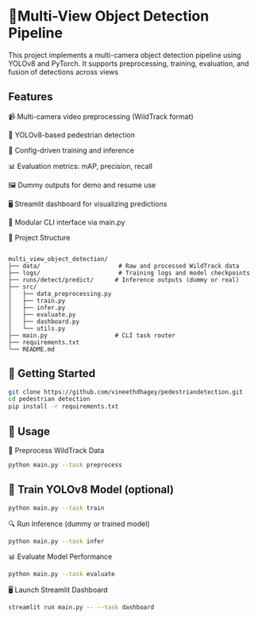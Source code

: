  # 🧠Multi-View Object Detection Pipeline

This project implements a multi-camera object detection pipeline using YOLOv8 and PyTorch. It supports preprocessing, training, evaluation, and fusion of detections across views

## Features

📹 Multi-camera video preprocessing (WildTrack format)

🧠 YOLOv8-based pedestrian detection

🔁 Config-driven training and inference

📊 Evaluation metrics: mAP, precision, recall

🖼 Dummy outputs for demo and resume use

🖥 Streamlit dashboard for visualizing predictions

🧩 Modular CLI interface via main.py


🧪 Project Structure
```

multi_view_object_detection/
├── data/                      # Raw and processed WildTrack data
├── logs/                      # Training logs and model checkpoints
├── runs/detect/predict/      # Inference outputs (dummy or real)
├── src/
│   ├── data_preprocessing.py
│   ├── train.py
│   ├── infer.py
│   ├── evaluate.py
│   ├── dashboard.py
│   └── utils.py
├── main.py                   # CLI task router
├── requirements.txt
└── README.md

```

## 🚀 Getting Started
```bash
git clone https://github.com/vineethdhagey/pedestriandetection.git
cd pedestrian detection
pip install -r requirements.txt
```
## 🧭 Usage
🔧 Preprocess WildTrack Data
```bash
python main.py --task preprocess
```

## 🧠 Train YOLOv8 Model (optional)
```bash
python main.py --task train
```
🔍 Run Inference (dummy or trained model)
```bash
python main.py --task infer
```
📊 Evaluate Model Performance
```bash
python main.py --task evaluate
```


🖥 Launch Streamlit Dashboard
```bash
streamlit run main.py -- --task dashboard
```


